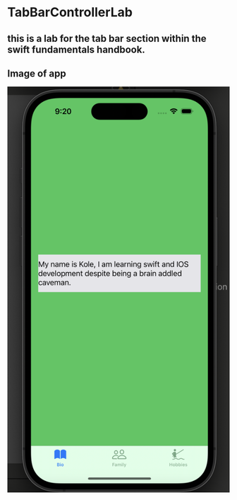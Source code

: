 # TabBarControllerLab

## this is a lab for the tab bar section within the swift fundamentals handbook.

## Image of app

![screenshot of application](/screenShotOfApp.png)

